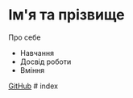 <!DOCTYPE html>
<html lang="en">
<head>
  <meta charset="UTF-8">
  <title>Особиста сайт-візитка</title>
</head>
<body>
  <h1>Ім'я та прізвище</h1>
  <p>Про себе</p>
  <ul>
    <li>Навчання</li>
    <li>Досвід роботи</li>
    <li>Вміння</li>
  </ul>
  <a href="https://github.com/[ваше ім'я]">GitHub</a>
</body>
</html># index
